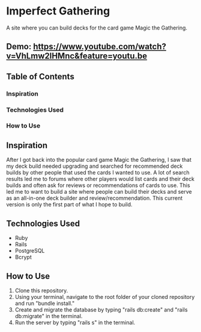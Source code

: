 # Imperfect Gathering
A site where you can build decks for the card game Magic the Gathering.

## Demo: https://www.youtube.com/watch?v=VhLmw2lHMnc&feature=youtu.be

## Table of Contents ##
### Inspiration
### Technologies Used
### How to Use

## Inspiration
After I got back into the popular card game Magic the Gathering, I saw that my deck build needed upgrading and searched for recommended deck builds by other people that used the cards I wanted to use. A lot of search results led me to forums where other players would list cards and their deck builds and often ask for reviews or recommendations of cards to use. This led me to want to build a site where people can build their decks and serve as an all-in-one deck builder and review/recommendation. This current version is only the first part of what I hope to build.

## Technologies Used
- Ruby
- Rails
- PostgreSQL
- Bcrypt

## How to Use
1. Clone this repository.
2. Using your terminal, navigate to the root folder of your cloned repository and run "bundle install."
4. Create and migrate the database by typing "rails db:create" and "rails db:migrate" in the terminal.
5. Run the server by typing "rails s" in the terminal.